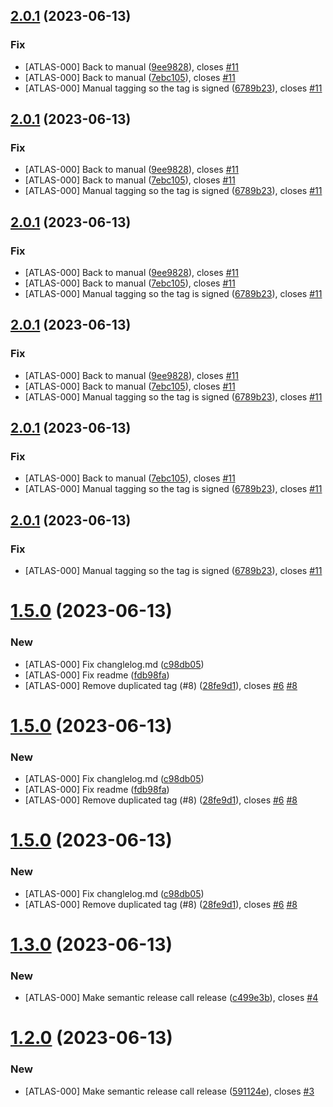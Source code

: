 ## [2.0.1](https://github.com/tonayr/github-tools/compare/2.0.0...2.0.1) (2023-06-13)


### Fix

* [ATLAS-000] Back to manual ([9ee9828](https://github.com/tonayr/github-tools/commit/9ee9828ab7242e6db1a0b44b305fa654f075c3fb)), closes [#11](https://github.com/tonayr/github-tools/issues/11)
* [ATLAS-000] Back to manual ([7ebc105](https://github.com/tonayr/github-tools/commit/7ebc105b1adfaa295912a6e4efbab49ffbfd18e2)), closes [#11](https://github.com/tonayr/github-tools/issues/11)
* [ATLAS-000] Manual tagging so the tag is signed ([6789b23](https://github.com/tonayr/github-tools/commit/6789b23f50b2b360212b060cd779310391526420)), closes [#11](https://github.com/tonayr/github-tools/issues/11)

## [2.0.1](https://github.com/tonayr/github-tools/compare/2.0.0...2.0.1) (2023-06-13)


### Fix

* [ATLAS-000] Back to manual ([9ee9828](https://github.com/tonayr/github-tools/commit/9ee9828ab7242e6db1a0b44b305fa654f075c3fb)), closes [#11](https://github.com/tonayr/github-tools/issues/11)
* [ATLAS-000] Back to manual ([7ebc105](https://github.com/tonayr/github-tools/commit/7ebc105b1adfaa295912a6e4efbab49ffbfd18e2)), closes [#11](https://github.com/tonayr/github-tools/issues/11)
* [ATLAS-000] Manual tagging so the tag is signed ([6789b23](https://github.com/tonayr/github-tools/commit/6789b23f50b2b360212b060cd779310391526420)), closes [#11](https://github.com/tonayr/github-tools/issues/11)

## [2.0.1](https://github.com/tonayr/github-tools/compare/2.0.0...2.0.1) (2023-06-13)


### Fix

* [ATLAS-000] Back to manual ([9ee9828](https://github.com/tonayr/github-tools/commit/9ee9828ab7242e6db1a0b44b305fa654f075c3fb)), closes [#11](https://github.com/tonayr/github-tools/issues/11)
* [ATLAS-000] Back to manual ([7ebc105](https://github.com/tonayr/github-tools/commit/7ebc105b1adfaa295912a6e4efbab49ffbfd18e2)), closes [#11](https://github.com/tonayr/github-tools/issues/11)
* [ATLAS-000] Manual tagging so the tag is signed ([6789b23](https://github.com/tonayr/github-tools/commit/6789b23f50b2b360212b060cd779310391526420)), closes [#11](https://github.com/tonayr/github-tools/issues/11)

## [2.0.1](https://github.com/tonayr/github-tools/compare/2.0.0...2.0.1) (2023-06-13)


### Fix

* [ATLAS-000] Back to manual ([9ee9828](https://github.com/tonayr/github-tools/commit/9ee9828ab7242e6db1a0b44b305fa654f075c3fb)), closes [#11](https://github.com/tonayr/github-tools/issues/11)
* [ATLAS-000] Back to manual ([7ebc105](https://github.com/tonayr/github-tools/commit/7ebc105b1adfaa295912a6e4efbab49ffbfd18e2)), closes [#11](https://github.com/tonayr/github-tools/issues/11)
* [ATLAS-000] Manual tagging so the tag is signed ([6789b23](https://github.com/tonayr/github-tools/commit/6789b23f50b2b360212b060cd779310391526420)), closes [#11](https://github.com/tonayr/github-tools/issues/11)

## [2.0.1](https://github.com/tonayr/github-tools/compare/2.0.0...2.0.1) (2023-06-13)


### Fix

* [ATLAS-000] Back to manual ([7ebc105](https://github.com/tonayr/github-tools/commit/7ebc105b1adfaa295912a6e4efbab49ffbfd18e2)), closes [#11](https://github.com/tonayr/github-tools/issues/11)
* [ATLAS-000] Manual tagging so the tag is signed ([6789b23](https://github.com/tonayr/github-tools/commit/6789b23f50b2b360212b060cd779310391526420)), closes [#11](https://github.com/tonayr/github-tools/issues/11)

## [2.0.1](https://github.com/tonayr/github-tools/compare/2.0.0...2.0.1) (2023-06-13)


### Fix

* [ATLAS-000] Manual tagging so the tag is signed ([6789b23](https://github.com/tonayr/github-tools/commit/6789b23f50b2b360212b060cd779310391526420)), closes [#11](https://github.com/tonayr/github-tools/issues/11)

# [1.5.0](https://github.com/tonayr/github-tools/compare/1.4.0...1.5.0) (2023-06-13)


### New

* [ATLAS-000] Fix changlelog.md ([c98db05](https://github.com/tonayr/github-tools/commit/c98db0557c4ad6fb9b73bc29a33dbf3efedc738c))
* [ATLAS-000] Fix readme ([fdb98fa](https://github.com/tonayr/github-tools/commit/fdb98fa90b6d06495091d97f551467dc0899fcb2))
* [ATLAS-000] Remove duplicated tag (#8) ([28fe9d1](https://github.com/tonayr/github-tools/commit/28fe9d1638fe78acc68e914dabde3b19b6e6fe2a)), closes [#6](https://github.com/tonayr/github-tools/issues/6) [#8](https://github.com/tonayr/github-tools/issues/8)

# [1.5.0](https://github.com/tonayr/github-tools/compare/1.4.0...1.5.0) (2023-06-13)


### New

* [ATLAS-000] Fix changlelog.md ([c98db05](https://github.com/tonayr/github-tools/commit/c98db0557c4ad6fb9b73bc29a33dbf3efedc738c))
* [ATLAS-000] Fix readme ([fdb98fa](https://github.com/tonayr/github-tools/commit/fdb98fa90b6d06495091d97f551467dc0899fcb2))
* [ATLAS-000] Remove duplicated tag (#8) ([28fe9d1](https://github.com/tonayr/github-tools/commit/28fe9d1638fe78acc68e914dabde3b19b6e6fe2a)), closes [#6](https://github.com/tonayr/github-tools/issues/6) [#8](https://github.com/tonayr/github-tools/issues/8)

# [1.5.0](https://github.com/tonayr/github-tools/compare/1.4.0...1.5.0) (2023-06-13)


### New

* [ATLAS-000] Fix changlelog.md ([c98db05](https://github.com/tonayr/github-tools/commit/c98db0557c4ad6fb9b73bc29a33dbf3efedc738c))
* [ATLAS-000] Remove duplicated tag (#8) ([28fe9d1](https://github.com/tonayr/github-tools/commit/28fe9d1638fe78acc68e914dabde3b19b6e6fe2a)), closes [#6](https://github.com/tonayr/github-tools/issues/6) [#8](https://github.com/tonayr/github-tools/issues/8)

# [1.3.0](https://github.com/tonayr/github-tools/compare/1.2.0...1.3.0) (2023-06-13)


### New

* [ATLAS-000] Make semantic release call release ([c499e3b](https://github.com/tonayr/github-tools/commit/c499e3ba79e5e956066951d34acdaefdf3202bb0)), closes [#4](https://github.com/tonayr/github-tools/issues/4)

# [1.2.0](https://github.com/tonayr/github-tools/compare/1.1.0...1.2.0) (2023-06-13)


### New

* [ATLAS-000] Make semantic release call release ([591124e](https://github.com/tonayr/github-tools/commit/591124e5fbf6740f0b79942a8d838df014737a06)), closes [#3](https://github.com/tonayr/github-tools/issues/3)
